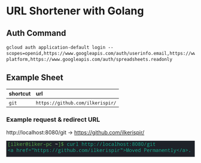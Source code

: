 # URL Shortener with Golang

## Auth Command
```
gcloud auth application-default login --scopes=openid,https://www.googleapis.com/auth/userinfo.email,https://www.googleapis.com/auth/cloud-platform,https://www.googleapis.com/auth/spreadsheets.readonly
```

## Example Sheet

| shortcut  | url     |
| :-------- | :------- |
| `git`     | `https://github.com/ilkerispir/` |

### Example request & redirect URL

http://localhost:8080/git -> https://github.com/ilkerispir/

![Logo](images/curl.png)
